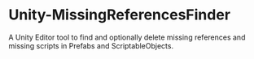 # Unity-MissingReferencesFinder
A Unity Editor tool to find and optionally delete missing references and missing scripts in Prefabs and ScriptableObjects.
